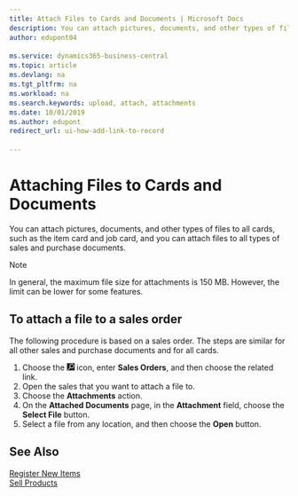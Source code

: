 ```yaml
---
title: Attach Files to Cards and Documents | Microsoft Docs
description: You can attach pictures, documents, and other types of files to all cards and all types of sales and purchase documents.
author: edupont04

ms.service: dynamics365-business-central
ms.topic: article
ms.devlang: na
ms.tgt_pltfrm: na
ms.workload: na
ms.search.keywords: upload, attach, attachments
ms.date: 10/01/2019
ms.author: edupont
redirect_url: ui-how-add-link-to-record

---
```

# Attaching Files to Cards and Documents
You can attach pictures, documents, and other types of files to all cards, such as the item card and job card, and you can attach files to all types of sales and purchase documents.

> [!Note]
> In general, the maximum file size for attachments is 150 MB. However, the limit can be lower for some features.

## To attach a file to a sales order
The following procedure is based on a sales order. The steps are similar for all other sales and purchase documents and for all cards.

1. Choose the ![Lightbulb that opens the Tell Me feature](media/ui-search/search_small.png "Tell me what you want to do") icon, enter **Sales Orders**, and then choose the related link.
2. Open the sales that you want to attach a file to.
3. Choose the **Attachments** action.
4. On the **Attached Documents** page, in the **Attachment** field, choose the **Select File** button.
5. Select a file from any location, and then choose the **Open** button.

## See Also
[Register New Items](inventory-how-register-new-items.md)  
[Sell Products](sales-how-sell-products.md)
